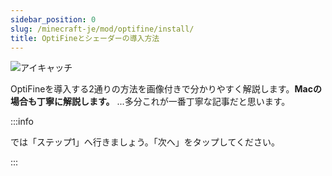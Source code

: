 ```yaml
---
sidebar_position: 0
slug: /minecraft-je/mod/optifine/install/
title: OptiFineとシェーダーの導入方法
--- 
```


![アイキャッチ](https://firebasestorage.googleapis.com/v0/b/markdown-gaming.appspot.com/o/images%2Fuserupload%2FQypDXOaUdVSlmrf7PvQ0NlwVyXI2%2F5da89a40-b1f4-4bd9-bea0-1cc7dcd2e51d.png?alt=media&token=3d12183b-b634-416a-b33c-a85836b18804)

OptiFineを導入する2通りの方法を画像付きで分かりやすく解説します。**Macの場合も丁寧に解説します。** ...多分これが一番丁寧な記事だと思います。

:::info

では「ステップ1」へ行きましょう。「次へ」をタップしてください。

:::
